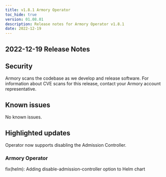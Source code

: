 ```yaml
---
title: v1.8.1 Armory Operator
toc_hide: true
version: 01.08.01
description: Release notes for Armory Operator v1.8.1
date: 2022-12-19
---
```


## 2022-12-19 Release Notes

## Security

Armory scans the codebase as we develop and release software. For information about CVE scans for this release, contact your Armory account representative.

## Known issues

No known issues.

## Highlighted updates

Operator now supports disabling the Admission Controller.

### Armory Operator

fix(helm): Adding disable-admission-controller option to Helm chart